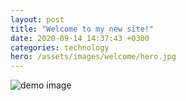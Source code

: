 ```yaml
---
layout: post
title: "Welcome to my new site!"
date: 2020-09-14 14:37:43 +0300
categories: technology
hero: /assets/images/welcome/hero.jpg
---
```

![demo image](/helen-vlog/assets/images/welcome/new-site.jpg)